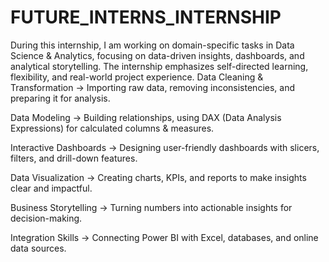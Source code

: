 # FUTURE_INTERNS_INTERNSHIP
During this internship, I am working on domain-specific tasks in Data Science &amp; Analytics, focusing on data-driven insights, dashboards, and analytical storytelling. The internship emphasizes self-directed learning, flexibility, and real-world project experience.
Data Cleaning & Transformation → Importing raw data, removing inconsistencies, and preparing it for analysis.

Data Modeling → Building relationships, using DAX (Data Analysis Expressions) for calculated columns & measures.

Interactive Dashboards → Designing user-friendly dashboards with slicers, filters, and drill-down features.

Data Visualization → Creating charts, KPIs, and reports to make insights clear and impactful.

Business Storytelling → Turning numbers into actionable insights for decision-making.

Integration Skills → Connecting Power BI with Excel, databases, and online data sources.
